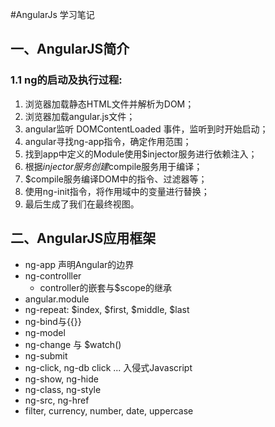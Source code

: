 #AngularJs 学习笔记
## 一、AngularJS简介

### 1.1 ng的启动及执行过程: 

1. 浏览器加载静态HTML文件并解析为DOM；
2. 浏览器加载angular.js文件；
3. angular监听 DOMContentLoaded  事件，监听到时开始启动；
4. angular寻找ng-app指令，确定作用范围；
5. 找到app中定义的Module使用$injector服务进行依赖注入；
6. 根据$injector服务创建$compile服务用于编译；
7. $compile服务编译DOM中的指令、过滤器等；
8. 使用ng-init指令，将作用域中的变量进行替换；
9. 最后生成了我们在最终视图。

## 二、AngularJS应用框架

+ ng-app 声明Angular的边界
+ ng-controlller <br>
	* controller的嵌套与$scope的继承
+ angular.module
+ ng-repeat: $index, $first, $middle, $last
+ ng-bind与{{}}
+ ng-model
+ ng-change 与 $watch()
+ ng-submit
+ ng-click, ng-db click ... 入侵式Javascript
+ ng-show, ng-hide
+ ng-class, ng-style
+ ng-src, ng-href
+ filter, currency, number, date, uppercase